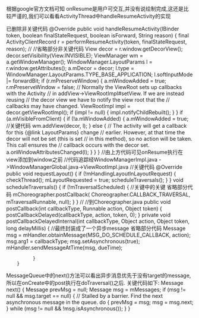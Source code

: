 


根据google官方文档可知 onResume是用户可交互,并没有说绘制完成,这还是比较严谨的,我们可以看看ActivityThread中handleResumeActivity的实现


   已删除非关键代码
  @Override
    public void handleResumeActivity(IBinder token, boolean finalStateRequest, boolean isForward,
            String reason) {
        final ActivityClientRecord r = performResumeActivity(token, finalStateRequest, reason);
        //
        //省略部分非关键代码
        View decor = r.window.getDecorView();
        decor.setVisibility(View.INVISIBLE);
        ViewManager wm = a.getWindowManager();
            WindowManager.LayoutParams l = r.window.getAttributes();
            a.mDecor = decor;
            l.type = WindowManager.LayoutParams.TYPE_BASE_APPLICATION;
            l.softInputMode |= forwardBit;
            if (r.mPreserveWindow) {
                a.mWindowAdded = true;
                r.mPreserveWindow = false;
                // Normally the ViewRoot sets up callbacks with the Activity
                // in addView->ViewRootImpl#setView. If we are instead reusing
                // the decor view we have to notify the view root that the
                // callbacks may have changed.
                ViewRootImpl impl = decor.getViewRootImpl();
                if (impl != null) {
                    impl.notifyChildRebuilt();
                }
            }
            if (a.mVisibleFromClient) {
                if (!a.mWindowAdded) {
                    a.mWindowAdded = true;
                    //关键代码
                    wm.addView(decor, l);
                } else {
                    // The activity will get a callback for this {@link LayoutParams} change
                    // earlier. However, at that time the decor will not be set (this is set
                    // in this method), so no action will be taken. This call ensures the
                    // callback occurs with the decor set.
                    a.onWindowAttributesChanged(l);
                }
            }
    }
    //由上方代码可见onResume执行在view添加到window之前
    //代码追踪经WindowManagerImpl.java ->WindowManagerGlobal.java->ViewRootImpl.java
    //关键代码
       @Override
        public void requestLayout() {
            if (!mHandlingLayoutInLayoutRequest) {
                checkThread();
                mLayoutRequested = true;
                scheduleTraversals();
            }
        }
       void scheduleTraversals() {
            if (!mTraversalScheduled) {
                //关键中的关键 省略部分代码
                mChoreographer.postCallback(
                        Choreographer.CALLBACK_TRAVERSAL, mTraversalRunnable, null);
            }
        }
       //
       //到Choreographer.java
        public void postCallback(int callbackType, Runnable action, Object token) {
               postCallbackDelayed(callbackType, action, token, 0);
           }
        private void postCallbackDelayedInternal(int callbackType,
                    Object action, Object token, long delayMillis) {
                    //最终封装成了一个异步message 省略部分代码
                    Message msg = mHandler.obtainMessage(MSG_DO_SCHEDULE_CALLBACK, action);
                    msg.arg1 = callbackType;
                    msg.setAsynchronous(true);
                    mHandler.sendMessageAtTime(msg, dueTime);

              }
        }
        
MessageQueue中的next()方法可以看出异步消息优先于没有target的message,所以在onCreate中的post执行在doTraversal()之后.
关键代码如下:
         Message next() {
            Message prevMsg = null;
            Message msg = mMessages;
            if (msg != null && msg.target == null) {
                // Stalled by a barrier.  Find the next asynchronous message in the queue.
                do {
                    prevMsg = msg;
                    msg = msg.next;
                } while (msg != null && !msg.isAsynchronous());
            }
         }
        